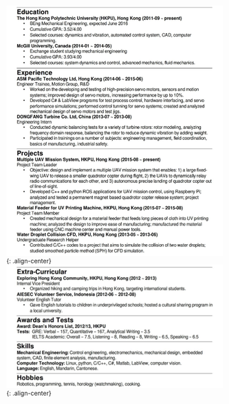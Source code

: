 

![image-center](/images/resume-1.jpg){: .align-center}
![image-center](/images/resume-2.jpg){: .align-center}

